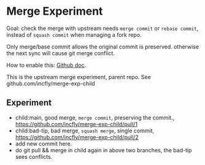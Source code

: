 # Merge Experiment

Goal: check the merge with upstream needs `merge commit` or `rebase commit`, instead of `squash commit`
when managing a fork repo.

Only merge/base commit allows the original commit is preserved. otherwise the next sync will cause git merge conflict.

How to enable this:
[Github doc](https://docs.github.com/en/repositories/configuring-branches-and-merges-in-your-repository/configuring-pull-request-merges/configuring-commit-rebasing-for-pull-requests).


This is the upstream merge experiment, parent repo.
See github.com/incfly/merge-exp-child

## Experiment

- child:main, good merge, `merge commit`, preserving the commit., https://github.com/incfly/merge-exp-child/pull/1
- child:bad-tip, bad merge, `squash merge`, single commit, https://github.com/incfly/merge-exp-child/pull/2
- add new commit here.
- do git pull && merge in child again in above two branches, the bad-tip sees conflicts.

